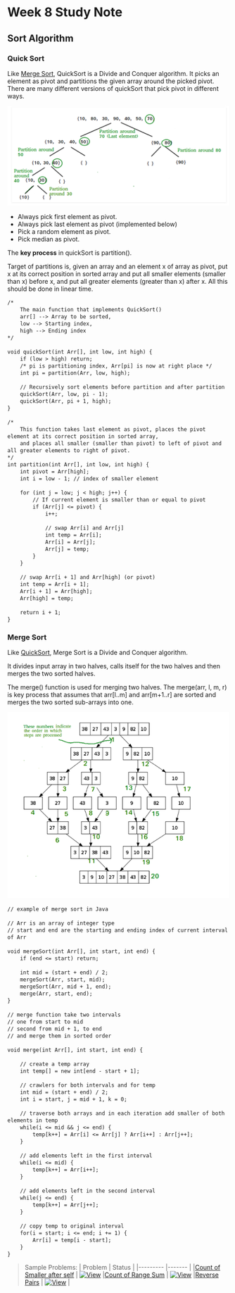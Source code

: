 # Week 8 Study Note
## Sort Algorithm
### Quick Sort
Like [Merge Sort](#merge-sort), QuickSort is a Divide and Conquer algorithm. It picks an element as pivot and partitions the given array around the picked pivot. There are many different versions of quickSort that pick pivot in different ways.

![quicksort](Assets/quicksort.png)

- Always pick first element as pivot.
- Always pick last element as pivot (implemented below)
- Pick a random element as pivot.
- Pick median as pivot.


The **key process** in quickSort is partition(). 

Target of partitions is, given an array and an element x of array as pivot, put x at its correct position in sorted array and put all smaller elements (smaller than x) before x, and put all greater elements (greater than x) after x. All this should be done in linear time.

```
/* 
	The main function that implements QuickSort() 
	arr[] --> Array to be sorted, 
	low --> Starting index, 
	high --> Ending index 
*/

void quickSort(int Arr[], int low, int high) { 
	if (low > high) return; 
	/* pi is partitioning index, Arr[pi] is now at right place */
	int pi = partition(Arr, low, high); 

	// Recursively sort elements before partition and after partition 
	quickSort(Arr, low, pi - 1); 
	quickSort(Arr, pi + 1, high);  
}

/* 
	This function takes last element as pivot, places the pivot element at its correct position in sorted array, 
	and places all smaller (smaller than pivot) to left of pivot and all greater elements to right of pivot.
*/
int partition(int Arr[], int low, int high) { 
	int pivot = Arr[high]; 
	int i = low - 1; // index of smaller element 

	for (int j = low; j < high; j++) { 
		// If current element is smaller than or equal to pivot 
		if (Arr[j] <= pivot) { 
			i++; 

			// swap Arr[i] and Arr[j] 
			int temp = Arr[i]; 
			Arr[i] = Arr[j]; 
			Arr[j] = temp; 
		} 
	} 

	// swap Arr[i + 1] and Arr[high] (or pivot) 
	int temp = Arr[i + 1]; 
	Arr[i + 1] = Arr[high]; 
	Arr[high] = temp; 

	return i + 1; 
} 
```

### Merge Sort
Like [QuickSort](#quick-sort), Merge Sort is a Divide and Conquer algorithm. 

It divides input array in two halves, calls itself for the two halves and then merges the two sorted halves. 

The merge() function is used for merging two halves. The merge(arr, l, m, r) is key process that assumes that arr[l..m] and arr[m+1..r] are sorted and merges the two sorted sub-arrays into one. 

![mergesort](Assets/mergesort.png)

```
// example of merge sort in Java

// Arr is an array of integer type
// start and end are the starting and ending index of current interval of Arr

void mergeSort(int Arr[], int start, int end) {
    if (end <= start) return;
	
    int mid = (start + end) / 2;
	mergeSort(Arr, start, mid);
	mergeSort(Arr, mid + 1, end);
	merge(Arr, start, end);
}

// merge function take two intervals
// one from start to mid
// second from mid + 1, to end
// and merge them in sorted order

void merge(int Arr[], int start, int end) {

	// create a temp array
	int temp[] = new int[end - start + 1];

	// crawlers for both intervals and for temp
	int mid = (start + end) / 2;
	int i = start, j = mid + 1, k = 0;

	// traverse both arrays and in each iteration add smaller of both elements in temp 
	while(i <= mid && j <= end) {
        temp[k++] = Arr[i] <= Arr[j] ? Arr[i++] : Arr[j++];
	}

	// add elements left in the first interval 
	while(i <= mid) {
		temp[k++] = Arr[i++];
	}

	// add elements left in the second interval 
	while(j <= end) {
		temp[k++] = Arr[j++];
	}

	// copy temp to original interval
	for(i = start; i <= end; i += 1) {
		Arr[i] = temp[i - start];
	}
}
```

> Sample Problems:
> |  Problem  | Status |
> |--------- |------- |
> |[Count of Smaller after self](https://leetcode.com/problems/count-of-smaller-numbers-after-self/) | [![View](https://img.shields.io/static/v1?label=View%20My%20Solution&message=√&color=darkred&style=?style=for-the-badge&logo=Github)](https://github.com/Fettes/Coding-Exercise/blob/master/Divide%20And%20Conquer/315.count-of-smaller-numbers-after-self.java)
> |[Count of Range Sum](https://leetcode.com/problems/count-of-range-sum/) | [![View](https://img.shields.io/static/v1?label=View%20My%20Solution&message=√&color=darkred&style=?style=for-the-badge&logo=Github)](https://github.com/Fettes/Coding-Exercise/blob/master/Divide%20And%20Conquer/327.count-of-range-sum.java)
> |[Reverse Pairs](https://leetcode.com/problems/reverse-pairs/) | [![View](https://img.shields.io/static/v1?label=View%20My%20Solution&message=√&color=darkred&style=?style=for-the-badge&logo=Github)](https://github.com/Fettes/Coding-Exercise/blob/master/Divide%20And%20Conquer/493.reverse-pairs.java) |

